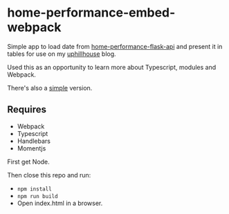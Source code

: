 # home-performance-embed-webpack

Simple app to load date from [home-performance-flask-api](https://github.com/netplusdesign/home-performance-flask-api) and present it in tables for use on my [uphillhouse](uphillhouse.com) blog.

Used this as an opportunity to learn more about Typescript, modules and Webpack.

There's also a [simple](https://github.com/netplusdesign/home-performance-embed-simple) version.

## Requires

- Webpack
- Typescript
- Handlebars
- Momentjs

First get Node.

Then close this repo and run:

- `npm install`
- `npm run build`
- Open index.html in a browser.